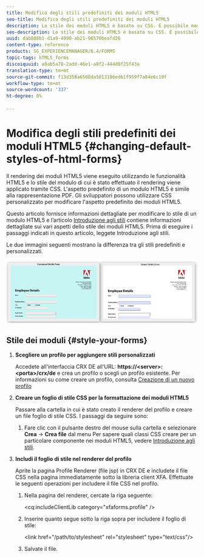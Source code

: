 ```yaml
---
title: Modifica degli stili predefiniti dei moduli HTML5
seo-title: Modifica degli stili predefiniti dei moduli HTML5
description: Lo stile dei moduli HTML5 è basato su CSS. È possibile modificare gli stili predefiniti del modulo.
seo-description: Lo stile dei moduli HTML5 è basato su CSS. È possibile modificare gli stili predefiniti del modulo.
uuid: dab888b1-d1a9-4990-ab21-96570beafd26
content-type: reference
products: SG_EXPERIENCEMANAGER/6.4/FORMS
topic-tags: hTML5_forms
discoiquuid: a9ab5a78-2add-46e1-a8f2-444d0f25f43a
translation-type: tm+mt
source-git-commit: f13d358a6508da5813186ed61f959f7a84e6c19f
workflow-type: tm+mt
source-wordcount: '337'
ht-degree: 0%

---
```



# Modifica degli stili predefiniti dei moduli HTML5 {#changing-default-styles-of-html-forms}

Il rendering dei moduli HTML5 viene eseguito utilizzando le funzionalità HTML5 e lo stile del modulo di cui è stato effettuato il rendering viene applicato tramite CSS. L&#39;aspetto predefinito di un modulo HTML5 è simile alla rappresentazione PDF. Gli sviluppatori possono utilizzare CSS personalizzato per modificare l&#39;aspetto predefinito dei moduli HTML5.

Questo articolo fornisce informazioni dettagliate per modificare lo stile di un modulo HTML5 e l’articolo [Introduzione agli stili](/help/forms/using/css-styles.md) contiene informazioni dettagliate sui vari aspetti dello stile dei moduli HTML5. Prima di eseguire i passaggi indicati in questo articolo, leggete Introduzione agli stili.

Le due immagini seguenti mostrano la differenza tra gli stili predefiniti e personalizzati.

![picture-002-small](assets/pictures-002-small.png)

## Stile dei moduli {#style-your-forms}

1. **Scegliere un profilo per aggiungere stili personalizzati**

   Accedete all&#39;interfaccia CRX DE all&#39;URL: **https://&lt;server>:&lt;porta>/crx/de** e crea un profilo o scegli un profilo esistente. Per informazioni su come creare un profilo, consulta [Creazione di un nuovo profilo](/help/forms/using/custom-profile.md)

1. **Creare un foglio di stile CSS per la formattazione dei moduli HTML5**

   Passare alla cartella in cui è stato creato il renderer del profilo e creare un file foglio di stile CSS. I passaggi da seguire sono:

   1. Fare clic con il pulsante destro del mouse sulla cartella e selezionare **Crea** -> **Crea file** dal menu
   Per sapere quali classi CSS creare per un particolare componente nei moduli HTML5, vedere [Introduzione agli stili](/help/forms/using/css-styles.md).

1. **Includi il foglio di stile nel renderer del profilo**

   Aprite la pagina Profile Renderer (file jsp) in CRX DE e includete il file CSS nella pagina immediatamente sotto la libreria client XFA. Effettuate le seguenti operazioni per includere il file CSS nel profilo.

   1. Nella pagina del renderer, cercate la riga seguente:

      &lt;cq:includeClientLib category=&quot;xfaforms.profile&quot; />

   1. Inserire quanto segue sotto la riga sopra per includere il foglio di stile:

      &lt;link href=&quot;/path/to/stylesheet&quot; rel=&quot;stylesheet&quot; type=&quot;text/css&quot;/>

   1. Salvate il file.

